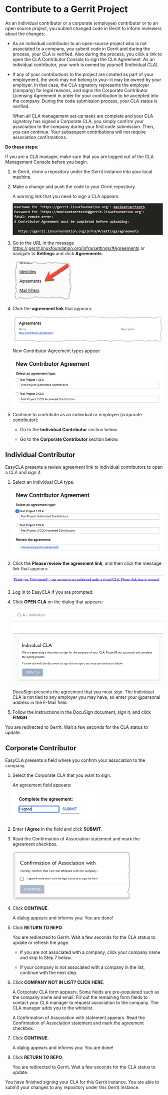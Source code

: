 # Contribute to a Gerrit Project
As an individual contributor or a corporate (employee) contributor or to an open source project, you submit changed code in Gerrit to inform reviewers about the changes:

* As an individual contributor to an open-source project who is not associated to a company, you submit code in Gerrit and during the process, your CLA is verified. Also during the process, you click a link to open the CLA Contributor Console to sign the CLA Agreement. As an individual contributor, your work is owned by yourself (Individual CLA).

* If any of your contributions to the project are created as part of your employment, the work may not belong to you—it may be owned by your employer. In that case, the CLA signatory represents the employer (company) for legal reasons, and signs the Corporate Contributor Licensing Agreement in order for your contribution to be accepted into the company. During the code submission process, your CLA status is verified.

   When all CLA management set-up tasks are complete and your CLA signatory has signed a Corporate CLA, you simply confirm your association to the company during your first code submission. Then, you can continue. Your subsequent contributions will not require association confirmations.

**Do these steps:**

If you are a CLA manager, make sure that you are logged out of the CLA Management Console before you begin.

1. In Gerrit, clone a repository under the Gerrit instance into your local machine.

1. Make a change and push the code to your Gerrit repository.

   A warning link that you need to sign a CLA appears:

   ![Gerrit Warning Link](imgs/CLA-Gerrit-sign-a-CLA.png)

1. Go to the URL in the message <https://,gerrit.linuxfoundation.org/infra/settings/#Agreements> or navigate to **Settings** and click **Agreements**:

   ![Gerrit Agreements](imgs/CLA-Gerrit-Agreements-option.png)

1. Click the **agreement link** that appears:

   ![Gerrit Agreements](imgs/CLA-Gerrit-Agreements.png)

   New Contributor Agreement types appear:

   ![Gerrit New Contributor Agreement](imgs/CLA-Gerrit-New-Contributor-Agreement.png)

1. Continue to contribute as an individual or employee (corporate contributor):

   * Go to the ****Individual Contributor**** section below.

   * Go to the ****Corporate Contributor**** section below.

## Individual Contributor
EasyCLA presents a review agreement link to individual contributors to open a CLA and sign it.

1. Select an individual CLA type.

   ![New Contributor Agreement](imgs/CLA-Gerrit-ICLA-type.png)

1. Click the **Please review the agreement link**, and then click the message link that appears:

   ![Gerrit Sign ICLA Link](imgs/CLA-Gerrit-ICLA-proceed-to-sign-CLA.png)

1. Log in to EasyCLA if you are prompted.

1. Click **OPEN CLA** on the dialog that appears:

   ![Gerrit Open CLA](imgs/CLA-Gerrit-Individual-CLA-OPEN-CLA.png)

   DocuSign presents the agreement that you must sign. The Individual CLA is not tied to any employer you may have, so enter your @personal address in the E-Mail field.

1. Follow the instructions in the DocuSign document, sign it, and click **FINISH**.

You are redirected to Gerrit. Wait a few seconds for the CLA status to update.

## Corporate Contributor
EasyCLA presents a field where you confirm your association to the company.

1. Select the Corporate CLA that you want to sign.

   An agreement field appears:

   ![Gerrit Corporate CLA Agreement](imgs/CLA-Gerrit-CCLA-I-agree.png)

1. Enter **I Agree** in the field and click **SUBMIT**.

1. Read the Confirmation of Association statement and mark the agreement checkbox.

   ![Gerrit Confirmation of Association](imgs/CLA-Gerrit-Confirmation-of-Association.png)

1. Click **CONTINUE**.

   A dialog appears and informs you: You are done!

1. Click **RETURN TO REPO**.

   You are redirected to Gerrit. Wait a few seconds for the CLA status to update or refresh the page.

   * If you are not associated with a company, click your company name and skip to Step 7 below.

   * If your company is not associated with a company in the list, continue with the next step.

1. Click **COMPANY NOT IN LIST? CLICK HERE**.

   A Corporate CLA form appears. Some fields are pre-populated such as the company name and email. Fill out the remaining form fields to contact your CLA manager to request association to the company. The CLA manager adds you to the whitelist.

   A Confirmation of Association with statement appears. Read the Confirmation of Association statement and mark the agreement checkbox.

1. Click **CONTINUE**.

   A dialog appears and informs you: You are done!

1. Click **RETURN TO REPO**.

   You are redirected to Gerrit. Wait a few seconds for the CLA status to update.

You have finished signing your CLA for this Gerrit instance. You are able to submit your changes to any repository under this Gerrit instance.